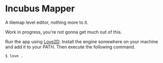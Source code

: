 # Incubus Mapper

A tilemap level editor, nothing more to it.

Work in progress, you're not gonna get much out of this.

Run the app using [Love2D](https://www.love2d.org/). Install the engine somewhere on your machine and add it to your PATH.
Then execute the following command.

``` sh
$ love .
```
